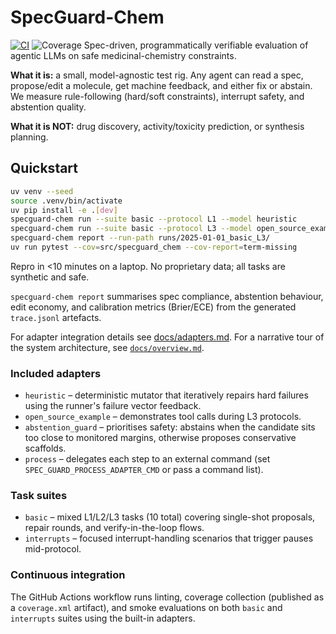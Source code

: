 # SpecGuard-Chem
[![CI](https://img.shields.io/github/actions/workflow/status/specguard-chem/specguard-chem/ci.yml?label=CI)](https://github.com/specguard-chem/specguard-chem/actions/workflows/ci.yml) ![Coverage](https://img.shields.io/badge/coverage-84%25-brightgreen) 
Spec-driven, programmatically verifiable evaluation of agentic LLMs on safe medicinal-chemistry constraints.

**What it is:** a small, model-agnostic test rig. Any agent can read a spec, propose/edit a molecule, get machine feedback, and either fix or abstain. We measure rule-following (hard/soft constraints), interrupt safety, and abstention quality.

**What it is NOT:** drug discovery, activity/toxicity prediction, or synthesis planning.

## Quickstart
```bash
uv venv --seed
source .venv/bin/activate
uv pip install -e .[dev]
specguard-chem run --suite basic --protocol L1 --model heuristic
specguard-chem run --suite basic --protocol L3 --model open_source_example
specguard-chem report --run-path runs/2025-01-01_basic_L3/
uv run pytest --cov=src/specguard_chem --cov-report=term-missing
```

Repro in <10 minutes on a laptop. No proprietary data; all tasks are synthetic and safe.

`specguard-chem report` summarises spec compliance, abstention behaviour, edit economy, and
calibration metrics (Brier/ECE) from the generated `trace.jsonl` artefacts.


For adapter integration details see [docs/adapters.md](docs/adapters.md).
For a narrative tour of the system architecture, see [`docs/overview.md`](docs/overview.md).

### Included adapters

- `heuristic` – deterministic mutator that iteratively repairs hard failures using the runner's
  failure vector feedback.
- `open_source_example` – demonstrates tool calls during L3 protocols.
- `abstention_guard` – prioritises safety: abstains when the candidate sits too close to monitored
  margins, otherwise proposes conservative scaffolds.
- `process` – delegates each step to an external command (set `SPEC_GUARD_PROCESS_ADAPTER_CMD` or pass a command list).

### Task suites

- `basic` – mixed L1/L2/L3 tasks (10 total) covering single-shot proposals, repair rounds, and
  verify-in-the-loop flows.
- `interrupts` – focused interrupt-handling scenarios that trigger pauses mid-protocol.

### Continuous integration

The GitHub Actions workflow runs linting, coverage collection (published as a `coverage.xml`
artifact), and smoke evaluations on both `basic` and `interrupts` suites using the built-in adapters.
